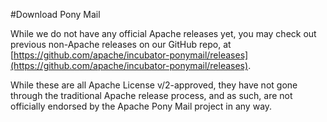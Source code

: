 #Download Pony Mail

While we do not have any official Apache releases yet, you may check out
previous non-Apache releases on our GitHub repo, at
[https://github.com/apache/incubator-ponymail/releases](https://github.com/apache/incubator-ponymail/releases).

While these are all Apache License v/2-approved, they have not gone
through the traditional Apache release process, and as such, are not
officially endorsed by the Apache Pony Mail project in any way.